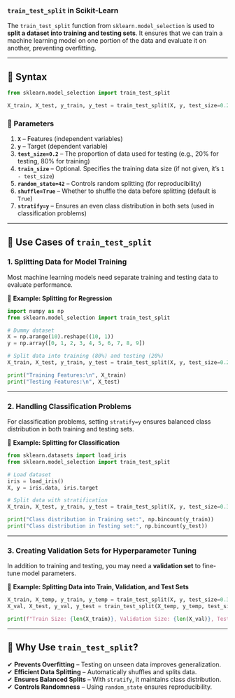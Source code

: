 ### **`train_test_split` in Scikit-Learn**

The `train_test_split` function from `sklearn.model_selection` is used to **split a dataset into training and testing sets**. It ensures that we can train a machine learning model on one portion of the data and evaluate it on another, preventing overfitting.

---

## **📌 Syntax**

```python
from sklearn.model_selection import train_test_split

X_train, X_test, y_train, y_test = train_test_split(X, y, test_size=0.2, random_state=42)
```

### **🔹 Parameters**

1. **`X`** – Features (independent variables)
2. **`y`** – Target (dependent variable)
3. **`test_size=0.2`** – The proportion of data used for testing (e.g., 20% for testing, 80% for training)
4. **`train_size`** – Optional. Specifies the training data size (if not given, it’s `1 - test_size`)
5. **`random_state=42`** – Controls random splitting (for reproducibility)
6. **`shuffle=True`** – Whether to shuffle the data before splitting (default is `True`)
7. **`stratify=y`** – Ensures an even class distribution in both sets (used in classification problems)

---

## **📌 Use Cases of `train_test_split`**

### **1. Splitting Data for Model Training**

Most machine learning models need separate training and testing data to evaluate performance.

🔹 **Example: Splitting for Regression**

```python
import numpy as np
from sklearn.model_selection import train_test_split

# Dummy dataset
X = np.arange(10).reshape((10, 1))
y = np.array([0, 1, 2, 3, 4, 5, 6, 7, 8, 9])

# Split data into training (80%) and testing (20%)
X_train, X_test, y_train, y_test = train_test_split(X, y, test_size=0.2, random_state=42)

print("Training Features:\n", X_train)
print("Testing Features:\n", X_test)
```

---

### **2. Handling Classification Problems**

For classification problems, setting `stratify=y` ensures balanced class distribution in both training and testing sets.

🔹 **Example: Splitting for Classification**

```python
from sklearn.datasets import load_iris
from sklearn.model_selection import train_test_split

# Load dataset
iris = load_iris()
X, y = iris.data, iris.target

# Split data with stratification
X_train, X_test, y_train, y_test = train_test_split(X, y, test_size=0.3, stratify=y, random_state=42)

print("Class distribution in Training set:", np.bincount(y_train))
print("Class distribution in Testing set:", np.bincount(y_test))
```

---

### **3. Creating Validation Sets for Hyperparameter Tuning**

In addition to training and testing, you may need a **validation set** to fine-tune model parameters.

🔹 **Example: Splitting Data into Train, Validation, and Test Sets**

```python
X_train, X_temp, y_train, y_temp = train_test_split(X, y, test_size=0.3, random_state=42)
X_val, X_test, y_val, y_test = train_test_split(X_temp, y_temp, test_size=0.5, random_state=42)

print(f"Train Size: {len(X_train)}, Validation Size: {len(X_val)}, Test Size: {len(X_test)}")
```

---

## **📌 Why Use `train_test_split`?**

✔ **Prevents Overfitting** – Testing on unseen data improves generalization.  
✔ **Efficient Data Splitting** – Automatically shuffles and splits data.  
✔ **Ensures Balanced Splits** – With `stratify`, it maintains class distribution.  
✔ **Controls Randomness** – Using `random_state` ensures reproducibility.
